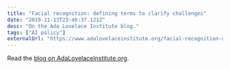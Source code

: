 ```yaml
---
title: "Facial recognition: defining terms to clarify challenges"
date: "2019-11-13T23:46:37.121Z"
desc: "On the Ada Lovelace Institute blog."
tags: ["AI policy"]
externalUrl: "https://www.adalovelaceinstitute.org/facial-recognition-defining-terms-to-clarify-challenges/" 
---
```


Read the [blog on AdaLovelaceInstitute.org](https://www.adalovelaceinstitute.org/facial-recognition-defining-terms-to-clarify-challenges/).
